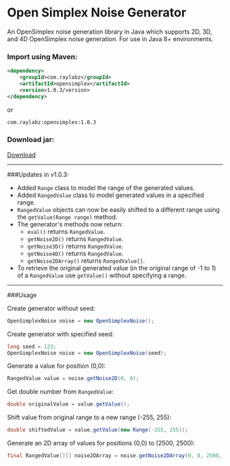# Open Simplex Noise Generator
An OpenSimplex noise generation library in Java which supports 2D, 3D, and 4D OpenSimplex noise generation.
For use in Java 8+ environments. 

### Import using Maven:
```xml
<dependency>
    <groupId>com.raylabz</groupId>
    <artifactId>opensimplex</artifactId>
    <version>1.0.3/version>
</dependency>
```

or

```xml
com.raylabz:opensimplex:1.0.3
```

### Download jar:

[Download](https://github.com/RayLabz/OpenSimplexNoiseGenerator/raw/master/out/artifacts/opensimplexnoisegenerator_jar/opensimplexnoisegenerator.jar)

<hr/>

###Updates in v1.0.3:
* Added ```Range``` class to model the range of the generated values.
* Added ```RangedValue``` class to model generated values in a specified range.
* ```RangedValue``` objects can now be easily shifted to a different range using the ```getValue(Range range)``` method.
* The generator's methods now return:
    * ```eval()``` returns ```RangedValue```.
    * ```getNoise2D()``` returns ```RangedValue```.
    * ```getNoise3D()``` returns ```RangedValue```.
    * ```getNoise4D()``` returns ```RangedValue```.
    * ```getNoise2DArray()``` returns ```RangedValue[]```.
* To retrieve the original generated value (in the original range of -1 to 1) of a ```RangedValue``` use ```getValue()``` without specifying a range.

<hr/>

###Usage

Create generator without seed:
```java
OpenSimplexNoise noise = new OpenSimplexNoise();
``` 

Create generator with specified seed:
```java
long seed = 123;
OpenSimplexNoise noise = new OpenSimplexNoise(seed);
```

Generate a value for position (0,0):
```java
RangedValue value = noise.getNoise2D(0, 0);
```

Get double number from ```RangedValue```:
```java
double originalValue = value.getValue();
```

Shift value from original range to a new range (-255, 255):
```java
double shiftedValue = value.getValue(new Range(-255, 255));
```

Generate an 2D array of values for positions (0,0) to (2500, 2500):
```java
final RangedValue[][] noise2DArray = noise.getNoise2DArray(0, 0, 2500, 2500);
```